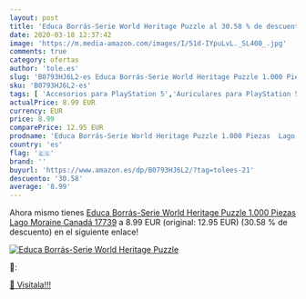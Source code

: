 ```yaml
---
layout: post
title: 'Educa Borrás-Serie World Heritage Puzzle al 30.58 % de descuento'
date: 2020-03-18 12:37:42
image: 'https://m.media-amazon.com/images/I/51d-IYpuLvL._SL400_.jpg'
comments: true
category: ofertas
author: 'tole.es'
slug: 'B0793HJ6L2-es Educa Borrás-Serie World Heritage Puzzle 1.000 Piezas Lago...'
sku: 'B0793HJ6L2-es'
tags: [ 'Accesorios para PlayStation 5','Auriculares para PlayStation 5','Barajas de carta de juegos estándar','Consolas Nintendo Switch','Desarrollo de habilidades motoras','Hardware y juegos para Nintendo Switch','Hardware y juegos para PlayStation 5','Hogar y cocina','Juego de mesa','Juegos de cartas','Juegos de construcción para niños','Juegos de habilidad','Juegos y accesorios para juegos','Juguetes','Juguetes para Bebés y primera infancia','Juguetes para apilar y encajar','Juguetes y juegos','Muebles de TV y multimedia','Muebles de hogar','Muñecos y figuras','Playsets de figuras de acción para niños','Sillas Gaming','Videojuegos','puzzle', ]
actualPrice: 8.99 EUR
currency: EUR
price: 8.99
comparePrice: 12.95 EUR
prodname: 'Educa Borrás-Serie World Heritage Puzzle 1.000 Piezas  Lago Moraine  Canadá 17739'
country: 'es'
flag: '🇪🇸'
brand: ''
buyurl: 'https://www.amazon.es/dp/B0793HJ6L2/?tag=tolees-21'
descuento: '30.58'
average: '8.99'
---
```


Ahora mismo tienes [Educa Borrás-Serie World Heritage Puzzle 1.000 Piezas  Lago Moraine  Canadá 17739](https://www.amazon.es/dp/B0793HJ6L2/?tag=tolees-21) a 8.99 EUR (original: 12.95 EUR) (30.58 %  de descuento) en el siguiente enlace!

[![Educa Borrás-Serie World Heritage Puzzle](https://m.media-amazon.com/images/I/51d-IYpuLvL._SL400_.jpg)](https://www.amazon.es/dp/B0793HJ6L2/?tag=tolees-21)

🔎:


[🛒 Visítala!!!](https://www.amazon.es/dp/B0793HJ6L2/?tag=tolees-21)
